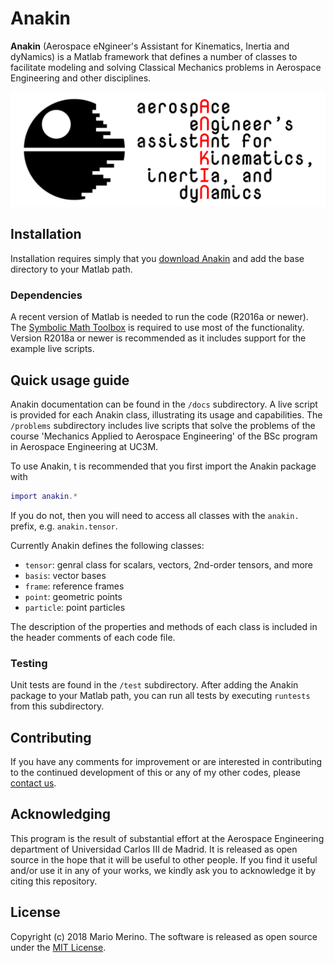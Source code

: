 # Anakin

**Anakin** (Aerospace eNgineer's Assistant for Kinematics, Inertia and dyNamics)
is a Matlab framework that defines a number of classes to facilitate modeling and
solving Classical Mechanics problems in Aerospace Engineering and other disciplines.

![Anakin logo](docs/anakin-logo.png)

## Installation

Installation requires simply that you
[download Anakin](https://github.com/mariomerinomartinez/anakin/archive/master.zip)
and add the base directory to your Matlab path.

### Dependencies

A recent version of Matlab is needed to run the code (R2016a or newer). The
[Symbolic Math Toolbox](https://www.mathworks.com/products/symbolic.html) is
required to use most of the functionality.
Version R2018a or newer is recommended as it includes support for
the example live scripts.

## Quick usage guide

Anakin documentation can be found in the `/docs` subdirectory. A live script is
provided for each Anakin class, illustrating its usage and capabilities.
The `/problems` subdirectory includes live scripts that solve the problems
of the course 'Mechanics Applied to Aerospace Engineering' of the BSc program
in Aerospace Engineering at UC3M.

To use Anakin, t is recommended that you first import the Anakin package with

```Matlab
import anakin.*
```

If you do not, then you will need to access
all classes with the `anakin.` prefix,
e.g.  `anakin.tensor`.

Currently Anakin defines the following classes:

* `tensor`: genral class for scalars, vectors, 2nd-order tensors, and more
* `basis`: vector bases
* `frame`: reference frames
* `point`: geometric points
* `particle`: point particles 

The description of the properties and methods of each class is included in the
header comments of each code file.

### Testing

Unit tests are found in the `/test` subdirectory. After adding the Anakin package
to your Matlab path, you can run all tests by executing `runtests` from this
subdirectory.

## Contributing

If you have any comments for improvement or
are interested in contributing to the continued
development of this or any of my other codes, please
[contact us](mailto:mario.merino@uc3m.es).

## Acknowledging

This program is the result of substantial effort at the Aerospace Engineering
department of Universidad Carlos III de Madrid. It is released as open
source in the hope that it will be useful to other people. If you find it
useful and/or use it in any of your works, we kindly ask you to acknowledge it
by citing this repository.

## License

Copyright (c) 2018 Mario Merino.
The software is released as open source under the [MIT License](LICENSE.md).

